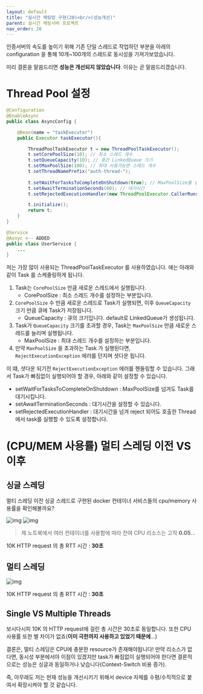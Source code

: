 ```yaml
---
layout: default
title: "실시간 채팅방 구현(20)<br/>(성능개선)"
parent: 실시간 채팅서버 프로젝트
nav_order: 20
---
```

인증서버의 속도를 높이기 위해 기존 단일 스레드로 작업하던 부분을 아래의 configuration 을 통해 10개~100개의 스레드로 동시성을 가져가보았습니다.

미리 결론을 말씀드리면 **성능은 개선되지 않았습니다**. 이유는 곧 말씀드리겠습니다.

# Thread Pool 설정

```java
@Configuration
@EnableAsync
public class AsyncConfig {

    @Bean(name = "taskExecutor")
    public Executor taskExecutor(){

        ThreadPoolTaskExecutor t = new ThreadPoolTaskExecutor();
        t.setCorePoolSize(10); // 최소 스레드 개수
        t.setQueueCapacity(10); // 중간 LinkedQueue 크기
        t.setMaxPoolSize(100); // 최대 사용가능한 스레드 개수
        t.setThreadNamePrefix("auth-thread-");
        
        t.setWaitForTasksToCompleteOnShutdown(true); // MaxPoolSize를 넘겨도 대기 
        t.setAwaitTerminationSeconds(60); // 대기시간
        t.setRejectedExecutionHandler(new ThreadPoolExecutor.CallerRunsPolicy()); // 대기 시간을 넘겨 reject되면, 호출한 Thread에서 reject된 task를 대신 실행

        t.initialize();
        return t;
    }
}

@Service
@Asnyc <-- ADDED
public class UserService {
    ...
}
```

저는 가장 많이 사용되는 ThreadPoolTaskExecutor 를 사용하였습니다. 얘는 아래와 같이 Task 를 스케줄링하게 됩니다.

1. Task는 `CorePoolSize` 만큼 새로운 스레드에서 실행됩니다.
   * CorePoolSize : 최소 스레드 개수를 설정하는 부분입니다.
2. `CorePoolSize` 수 만큼 새로운 스레드로 Task가 실행되면, 이후 `QueueCapacity` 크기 만큼 큐에 Task가 저장됩니다.
    * QueueCapacity : 큐의 크기입니다. default로 LinkedQueue가 생성됩니다.
3. Task가 `QueueCapacity` 크기를 초과할 경우, Task는 `MaxPoolSize` 만큼 새로운 스레드를 늘리며 실행됩니다.
   * MaxPoolSize : 최대 스레드 개수를 설정하는 부분입니다.
4. 만약 `MaxPoolSize` 을 초과하는 Task 가 실행된다면, `RejectExecutionException` 에러를 던지며 셧다운 됩니다.

이 떄, 셧다운 되기전 `RejectExecutionException` 에러를 핸들링할 수 있습니다. 그래서 Task가 빠짐없이 실행되어야 할 경우, 아래와 같이 설정할 수 있습니다.
* setWaitForTasksToCompleteOnShutdown : MaxPoolSize를 넘겨도 Task를 대기시킵니다.
* setAwaitTerminationSeconds : 대기시간을 설정할 수 있습니다.
* setRejectedExecutionHandler : 대기시간을 넘겨 reject 되어도 호출한 Thread에서 task를 실행할 수 있도록 설정합니다.


# (CPU/MEM 사용률) 멀티 스레딩 이전 VS 이후 

## 싱글 스레딩
멀티 스레딩 이전 싱글 스레드로 구현된 docker 컨테이너 서비스들의 cpu/memory 사용률을 확인해볼까요?

![img](../../../assets/img/spring/1.png)
![img](../../../assets/img/spring/2.png)

> 제 노트북에서 여러 컨테이너를 사용함에 따라 잔여 CPU 리소스는 고작 **0.05**...

10K HTTP request 의 총 RTT 시간 : **30초**

## 멀티 스레딩

![img](../../../assets/img/spring/3.png)

10K HTTP request 의 총 RTT 시간 : **30초**

## Single VS Multiple Threads
보시다시피 10K 의 HTTP request에 걸린 총 시간은 30초로 동일합니다. 또한 CPU 사용률 또한 별 차이가 없죠(**이미 극한까지 사용하고 있었기 때문에**...)

결론은, 멀티 스레딩은 CPU에 충분한 resource가 존재해야됩니다! 만약 리소스가 없다면, 동시성 부분에서야 이점이 있겠지만 task가 빠짐없이 실행되어야 한다면 결론적으로는 성능은 싱글과 동일하거나 낮습니다(Context-Switch 비용 증가).

즉, 아무래도 저는 현재 성능을 개선시키기 위해서 device 자체를 수평/수직적으로 붙여서 확장시켜야 할 것 같습니다.
